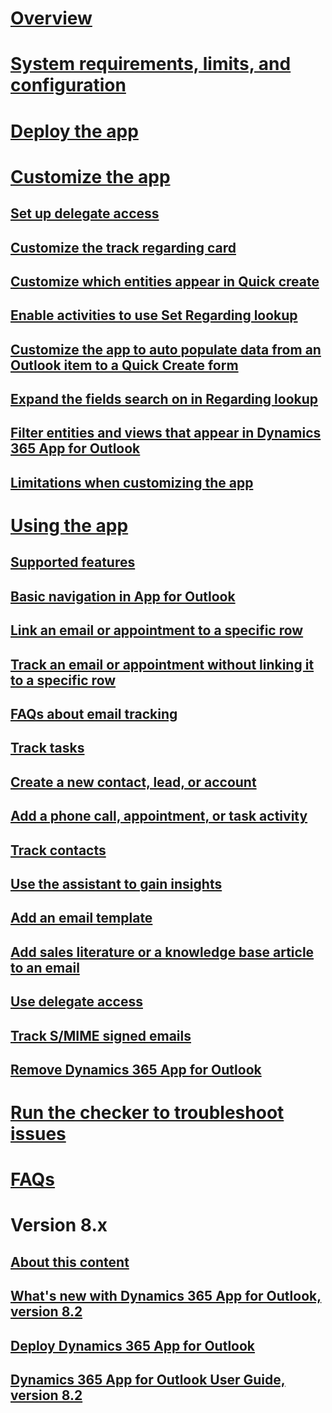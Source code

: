 # [Overview](overview.md)
# [System requirements, limits, and configuration](support-info-deployment.md)
# [Deploy the app](deploy-dynamics-365-app-for-outlook.md)
# [Customize the app](Customizing-the-app.md)
## [Set up delegate access](enable-delegate-access.md)
## [Customize the track regarding card](customize-the-track-regarding-card.md)
## [Customize which entities appear in Quick create ](add-a-custom-entity-to-quick-create.md)
## [Enable activities to use Set Regarding lookup](enable-a-custom-entity-to-appear-in-the-regarding-lookup.md)
## [Customize the app to auto populate data from an Outlook item to a Quick Create form](auto-populate-data-into-quickcreate.md)
## [Expand the fields search on in Regarding lookup](search-on-custom-field-regarding-lookup.md)
## [Filter entities and views that appear in Dynamics 365 App for Outlook](filter-entities-and-views.md)
## [Limitations when customizing the app](limitations-when-customizing-app-for-outlook.md)   

# [Using the app](dynamics-365-app-outlook-user-s-guide.md)
## [Supported features](user/support-matrix.md)
## [Basic navigation in App for Outlook](user/basic-navigation.md)
## [Link an email or appointment to a specific row](user/track-message-or-appointment.md)
## [Track an email or appointment without linking it to a specific row](user/track-without-set-regarding.md)
## [FAQs about email tracking](user/faq-email-tracking.md)
## [Track tasks](user/track-a-task.md)
## [Create a new contact, lead, or account](user/add-email-recipient-as-a-row.md)
## [Add a phone call, appointment, or task activity](user/add-activities.md)
## [Track contacts](user/track-contacts.md)
## [Use the assistant to gain insights](user/assistant.md)
## [Add an email template](user/email-template.md)
## [Add sales literature or a knowledge base article to an email](user/add-literature-or-kb.md)
## [Use delegate access](user/use-delegate-access.md)
## [Track S/MIME signed emails](user/s-mime-email.md)
## [Remove Dynamics 365 App for Outlook](user/remove-outlook-app.md)


# [Run the checker to troubleshoot issues](diagnostic-checker.md)
# [FAQs](faq.md)


# Version 8.x
## [About this content](../outlook-app/v8/about-this-content.md)
## [What's new with Dynamics 365 App for Outlook, version 8.2](../outlook-app/v8/whats-new-v8.md)
## [Deploy Dynamics 365 App for Outlook](../outlook-app/v8/deploy-dynamics-365-app-for-outlook.md)
## [Dynamics 365 App for Outlook User Guide, version 8.2](../outlook-app/v8/dynamics-365-app-outlook-user-s-guide-v8.md)
